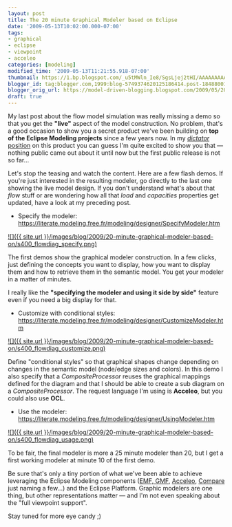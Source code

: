 ```yaml
---
layout: post
title: The 20 minute Graphical Modeler based on Eclipse
date: '2009-05-13T10:02:00.000-07:00'
tags:
- graphical
- eclipse
- viewpoint
- acceleo
categories: [modeling]
modified_time: '2009-05-13T11:21:55.918-07:00'
thumbnail: https://1.bp.blogspot.com/_u5tMWln_Ie8/SgsLjej2tHI/AAAAAAAAAJI/aKswPsPwwHM/s72-c/flowdiag_specify.png
blogger_id: tag:blogger.com,1999:blog-5749374620125186414.post-1848800102029818548
blogger_orig_url: https://model-driven-blogging.blogspot.com/2009/05/20-minute-graphical-modeler-based-on.html
draft: true
---
```


My last post about the flow model simulation was really missing a demo so that you get the **"live"** aspect of the model construction. No problem, that's a good occasion to show you a secret product we've been building on **top of the Eclipse Modeling projects** since a few years now. In my [_dictator_ position](https://model-driven-blogging.blogspot.com/2009/02/engineering-dictator-strikes-back.html) on this product you can guess I'm quite excited to show you that — nothing public came out about it until now but the first public release is not so far...

Let's stop the teasing and watch the content. Here are a few flash demos. If you're just interested in the resulting modeler, go directly to the last one showing the live model design. If you don't understand what's about that _flow_ stuff or are wondering how all that _load_ and _capacities_ properties get updated, have a look at my preceding post.

- Specify the modeler: https://literate.modeling.free.fr/modeling/designer/SpecifyModeler.htm

[![]({{ site.url }}/images/blog/2009/20-minute-graphical-modeler-based-on/s400_flowdiag_specify.png)](https://literate.modeling.free.fr/modeling/designer/SpecifyModeler.htm)

The first demos show the graphical modeler construction. In a few clicks, just defining the concepts you want to display, how you want to display them and how to retrieve them in the semantic model. You get your modeler in a matter of minutes.

I really like the **"specifying the modeler and using it side by side"** feature even if you need a big display for that.

- Customize with conditional styles: https://literate.modeling.free.fr/modeling/designer/CustomizeModeler.htm

[![]({{ site.url }}/images/blog/2009/20-minute-graphical-modeler-based-on/s400_flowdiag_customize.png)](https://literate.modeling.free.fr/modeling/designer/CustomizeModeler.htm)

Define "conditional styles" so that graphical shapes change depending on changes in the semantic model (node/edge sizes and colors). In this demo I also specify that a _CompositeProcessor_ reuses the graphical mappings defined for the diagram and that I should be able to create a sub diagram on a _CompositeProcessor_. The request language I'm using is **Acceleo**, but you could also use **OCL**.

- Use the modeler: https://literate.modeling.free.fr/modeling/designer/UsingModeler.htm

[![]({{ site.url }}/images/blog/2009/20-minute-graphical-modeler-based-on/s400_flowdiag_usage.png)](https://literate.modeling.free.fr/modeling/designer/UsingModeler.htm)

To be fair, the final modeler is more a 25 minute modeler than 20, but I get a first working modeler at minute 10 of the first demo.

Be sure that's only a tiny portion of what we've been able to achieve leveraging the Eclipse Modeling components ([EMF, GMF](https://www.eclipse.dev/modeling/), [Acceleo](https://www.acceleo.org), [Compare](https://www.eclipse.dev/modeling/emft/?project=compare#compare) just naming a few...) and the Eclipse Platform. Graphic modelers are one thing, but other representations matter — and I'm not even speaking about the "full viewpoint support".

Stay tuned for more eye candy ;)

